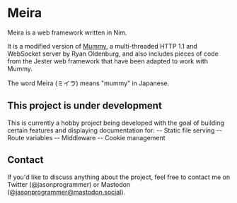 # Meira

Meira is a web framework written in Nim.

It is a modified version of [Mummy](https://github.com/guzba/mummy), a
multi-threaded HTTP 1.1 and WebSocket server by Ryan Oldenburg, and also
includes pieces of code from the Jester web framework that have been adapted to
work with Mummy.

The word Meira (ミイラ) means "mummy" in Japanese.

## This project is under development

This is currently a hobby project being developed with the goal of building
certain features and displaying documentation for:
  -- Static file serving
  -- Route variables
  -- Middleware
  -- Cookie management

## Contact

If you'd like to discuss anything about the project, feel free to contact me
on Twitter (@jasonprogrammer) or Mastodon (@jasonprogrammer@mastodon.social).
